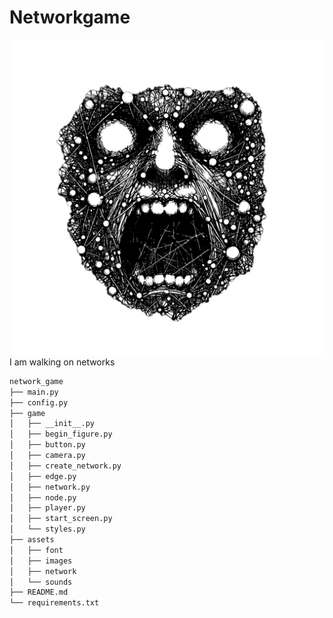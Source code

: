 # Networkgame

<img src="/assets/images/start_screen_image.png" alt="MONSTER NETWORK">
I am walking on networks 

```bash
network_game
├── main.py
├── config.py
├── game
│   ├── __init__.py
│   ├── begin_figure.py
│   ├── button.py
│   ├── camera.py
│   ├── create_network.py
│   ├── edge.py
│   ├── network.py
│   ├── node.py
│   ├── player.py
│   ├── start_screen.py
│   └── styles.py
├── assets
│   ├── font
│   ├── images
│   ├── network
│   └── sounds
├── README.md
└── requirements.txt
```